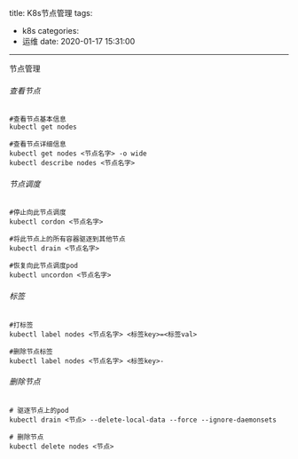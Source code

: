 title: K8s节点管理
tags:
  - k8s
categories:
  - 运维
date: 2020-01-17 15:31:00
---
节点管理
<!--more-->

###### 查看节点

```shell
#查看节点基本信息
kubectl get nodes

#查看节点详细信息
kubectl get nodes <节点名字> -o wide
kubectl describe nodes <节点名字>
```

###### 节点调度

```shell
#停止向此节点调度
kubectl cordon <节点名字>

#将此节点上的所有容器驱逐到其他节点
kubectl drain <节点名字>

#恢复向此节点调度pod
kubectl uncordon <节点名字>
```

###### 标签

```shell
#打标签
kubectl label nodes <节点名字> <标签key>=<标签val>  

#删除节点标签
kubectl label nodes <节点名字> <标签key>- 
```

###### 删除节点

```shell
# 驱逐节点上的pod
kubectl drain <节点> --delete-local-data --force --ignore-daemonsets

# 删除节点
kubectl delete nodes <节点>
```
